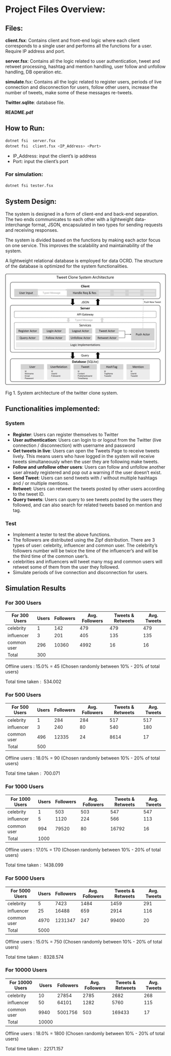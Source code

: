 # **Project Files Overview:**

## **Files:**

**client.fsx**: Contains client and front-end logic where each client corresponds to a single user and performs all the functions for a user. Require IP address and port.

**server.fsx**: Contains all the logic related to user authentication, tweet and retweet processing, hashtag and mention handling, user follow and unfollow handling, DB operation etc.

**simulate**.fsx: Contains all the logic related to register users, periods of live connection and disconnection for users, follow other users, increase the number of tweets, make some of these messages re-tweets.

**Twitter.sqlite**: database file.

**README.pdf**

## **How to Run:**

```bash
dotnet fsi  server.fsx
dotnet fsi  client.fsx <IP_Address> <Port>
```

- IP_Address: input the client’s ip address
- Port: input the client’s port

### For simulation:

```bash
dotnet fsi tester.fsx
```

## System Design:

The system is designed in a form of client-end and back-end separation. The two ends communicates to each other with a lightweight data-interchange format, JSON, encapsulated in two types for sending requests and receiving responses. 

The system is divided based on the functions by making each actor focus on one service. This improves the scalability and maintainability of the system.

A lightweight relational database is employed for data OCRD. The structure of the database is optimized for the system functionalities.  

![Fig 1. System architecture of the twitter clone system.](https://github.com/LIMONIC/Twitter-Clone-With-Fsharp/blob/main/img/image.jpg)

Fig 1. System architecture of the twitter clone system.

## **Functionalities implemented:**

### System

- **Register**: Users can register themselves to Twitter
- **User authentication**: Users can login to or logout from the Twitter (live connection / disconnection) with username and password
- **Get tweets in live**: Users can open the Tweets Page to receive tweets lively. This means users who have logged in the system will receive tweets simultaneously when the user they are following make tweets.
- **Follow and unfollow other users**: Users can follow and unfollow another user already registered and pop out a warning if the user doesn’t exist.
- **Send Tweet**: Users can send tweets with / without multiple hashtags and / or multiple mentions.
- **Retweet**: Users can retweet the tweets posted by other users according to the tweet ID.
- **Query tweets**: Users can query to see tweets posted by the users they followed, and can also search for related tweets based on mention and tag.

### Test

- Implement a tester to test the above functions.
- The followers are distributed using the Zipf distribution. There are 3 types of user: celebrity, influencer and common user. The celebrity’s followers number will be twice the time of the influencer’s and will be the third time of the common user’s.
- celebrities and influencers will tweet many msg and common users will retweet some of them from the user they followed.
- Simulate periods of live connection and disconnection for users.

## **Simulation Results**

### **For 300 Users**
| For 300 Users | Users | Followers | Avg. Followers | Tweets & Retweets | Avg. Tweets |
| ------------- | ----- | --------- | -------------- | ----------------- | ----------- |
| celebrity     | 1     | 142       | 479            | 479               | 479         |
| influencer    | 3     | 201       | 405            | 135               | 135         |
| common user   | 296   | 10360     | 4992           | 16                | 16          |
| Total         | 300   |           |                |                   |             |

Offline users : 15.0% = 45 (Chosen randomly between 10% - 20% of total users)

Total time taken :  534.002

### **For 500 Users**

| For 500 Users | Users | Followers | Avg. Followers | Tweets & Retweets | Avg. Tweets |
| ------------- | ----- | --------- | -------------- | ----------------- | ----------- |
| celebrity     | 1     | 284       | 284            | 517               | 517         |
| influencer    | 3     | 240       | 80             | 540               | 180         |
| common user   | 496   | 12335     | 24             | 8614              | 17          |
| Total         | 500   |           |                |                   |             |

Offline users : 18.0% = 90 (Chosen randomly between 10% - 20% of total users)

Total time taken :  700.071

### **For 1000 Users**

| For 1000 Users | Users | Followers | Avg. Followers | Tweets & Retweets | Avg. Tweets |
| -------------- | ----- | --------- | -------------- | ----------------- | ----------- |
| celebrity      | 1     | 503       | 503            | 547               | 547         |
| influencer     | 5     | 1120      | 224            | 566               | 113         |
| common user    | 994   | 79520     | 80             | 16792             | 16          |
| Total          | 1000  |           |                |                   |             |

Offline users : 17.0% = 170 (Chosen randomly between 10% - 20% of total users)

Total time taken :  1438.099

### **For 5000 Users**

| For 5000 Users | Users | Followers | Avg. Followers | Tweets & Retweets | Avg. Tweets |
| -------------- | ----- | --------- | -------------- | ----------------- | ----------- |
| celebrity      | 5     | 7423      | 1484           | 1459              | 291         |
| influencer     | 25    | 16488     | 659            | 2914              | 116         |
| common user    | 4970  | 1231347   | 247            | 99400             | 20          |
| Total          | 5000  |           |                |                   |             |

Offline users : 15.0% = 750 (Chosen randomly between 10% - 20% of total users)

Total time taken :  8328.574

### **For 10000 Users**

| For 10000 Users | Users | Followers | Avg. Followers | Tweets & Retweets | Avg. Tweets |
| --------------- | ----- | --------- | -------------- | ----------------- | ----------- |
| celebrity       | 10    | 27854     | 2785           | 2682              | 268         |
| influencer      | 50    | 64101     | 1282           | 5760              | 115         |
| common user     | 9940  | 5001756   | 503            | 169433            | 17          |
| Total           | 10000 |           |                |                   |             |

Offline users : 18.0% = 1800 (Chosen randomly between 10% - 20% of total users)

Total time taken :  22171.157